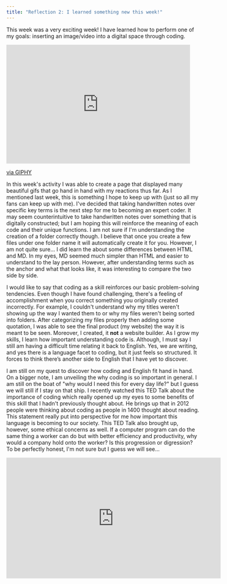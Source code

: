 ```yaml
---
title: "Reflection 2: I learned something new this week!" 
---
```


This week was a very exciting week! I have learned how to perform one of my goals: inserting an image/video into a digital space through coding.
<iframe src="https://giphy.com/embed/48FhEMYGWji8" width="480" height="310" frameBorder="0" class="giphy-embed" allowFullScreen></iframe><p><a href="https://giphy.com/gifs/spongebob-squarepants-leave-smooth-48FhEMYGWji8">via GIPHY</a></p>
In this week's activity I was able to create a page that displayed many beautiful gifs that go hand in hand with my reactions thus far. As I mentioned last week, this is something I hope to keep up with (just so all my fans can keep up with me). I've decided that taking handwritten notes over specific key terms is the next step for me to becoming an expert coder. It may seem counterintuitive to take handwritten notes over something that is digitally constructed; but I am hoping this will reinforce the meaning of each code and their unique functions. I am not sure if I'm understanding the creation of a folder correctly though. I believe that once you create a few files under one folder name it will automatically create it for you. However, I am not quite sure... I did learn the about some differences between HTML and MD. In my eyes, MD seemed much simpler than HTML and easier to understand to the lay person. However, after understanding terms such as the anchor and what that looks like, it was interesting to compare the two side by side.

I would like to say that coding as a skill reinforces our basic problem-solving tendencies. Even though I have found challenging, there's a feeling of accomplishment when you correct something you originally created incorrectly. For example, I couldn't understand why my titles weren't showing up the way I wanted them to or why my files weren't being sorted into folders. After categorizing my files properly then adding some quotation, I was able to see the final product (my website) the way it is meant to be seen. Moreover, I created, it **not** a website builder. As I grow my skills, I learn how important understanding code is. Although, I must say I still am having a difficult time relating it back to English. Yes, we are writing, and yes there is a language facet to coding, but it just feels so structured. It forces to think there’s another side to English that I have yet to discover.

I am still on my quest to discover how coding and English fit hand in hand. On a bigger note, I am unveiling the why coding is so important in general. I am still on the boat of "why would I need this for every day life?" but I guess we will still if I stay on that ship. I recently watched this TED Talk about the importance of coding which really opened up my eyes to some benefits of this skill that I hadn't previously thought about. He brings up that in 2012 people were thinking about coding as people in 1400 thought about reading. This statement really put into perspective for me how important this language is becoming to our society. This TED Talk also brought up, however, some ethical concerns as well. If a computer program can do the same thing a worker can do but with better efficiency and productivity, why would a company hold onto the worker? Is this progression or digression? To be perfectly honest, I'm not sure but I guess we will see...
<iframe width="560" height="315" src="https://www.youtube.com/embed/xfBWk4nw440" frameborder="0" allow="accelerometer; autoplay; clipboard-write; encrypted-media; gyroscope; picture-in-picture" allowfullscreen></iframe>
